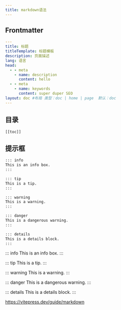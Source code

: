 ```yaml
---
title: markdown语法
---
```


## Frontmatter

``` yaml
---
title: 标题
titleTemplate: 标题模板
description: 页面描述
lang: 语言
head:
  - - meta
    - name: description
      content: hello
  - - meta
    - name: keywords
      content: super duper SEO
layout: doc #布局 类型：doc | home | page  默认：doc
---
```

## 目录
```
[[toc]]
```
## 提示框
``` md
::: info
This is an info box.
:::

::: tip
This is a tip.
:::

::: warning
This is a warning.
:::

::: danger
This is a dangerous warning.
:::

::: details
This is a details block.
:::
```
::: info
This is an info box.
:::

::: tip
This is a tip.
:::

::: warning
This is a warning.
:::

::: danger
This is a dangerous warning.
:::

::: details
This is a details block.
:::

https://vitepress.dev/guide/markdown